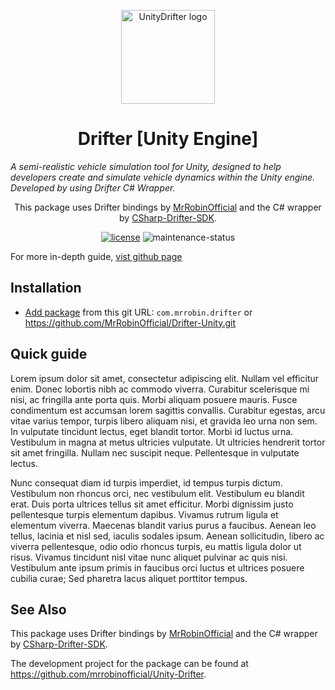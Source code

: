 <!-- markdownlint-disable-next-line -->
<p align="center">
  <a href="#" rel="noopener" target="_blank"><img width="150" src="" alt="UnityDrifter logo"></a>
</p>

<h1 align="center">Drifter [Unity Engine]</h1>

*A semi-realistic vehicle simulation tool for Unity, designed to help developers create and simulate vehicle dynamics within the Unity engine. Developed by using Drifter C# Wrapper.*

<div align="center">

This package uses Drifter bindings by [MrRobinOfficial](https://github.com/mrrobinofficial/Unity-Drifter) and the C# wrapper by [CSharp-Drifter-SDK](https://github.com/mrrobinofficial/Unity-Drifter).

[![license](https://img.shields.io/badge/license-MIT-blue.svg)](https://github.com/mrrobinofficial/drifter-unity/blob/HEAD/LICENSE.txt)
![maintenance-status](https://img.shields.io/badge/maintenance-experimental-blue.svg)

</div>

For more in-depth guide, [vist github page]("https://github.com/MrRobinftw/Drifter/wiki/")

## Installation

* [Add package](https://docs.unity3d.com/Manual/upm-ui-giturl.html) from this git URL: ```com.mrrobin.drifter``` or https://github.com/MrRobinOfficial/Drifter-Unity.git

## Quick guide

Lorem ipsum dolor sit amet, consectetur adipiscing elit. Nullam vel efficitur enim. Donec lobortis nibh ac commodo viverra. Curabitur scelerisque mi nisi, ac fringilla ante porta quis. Morbi aliquam posuere mauris. Fusce condimentum est accumsan lorem sagittis convallis. Curabitur egestas, arcu vitae varius tempor, turpis libero aliquam nisi, et gravida leo urna non sem. In vulputate tincidunt lectus, eget blandit tortor. Morbi id luctus urna. Vestibulum in magna at metus ultricies vulputate. Ut ultricies hendrerit tortor sit amet fringilla. Nullam nec suscipit neque. Pellentesque in vulputate lectus.

Nunc consequat diam id turpis imperdiet, id tempus turpis dictum. Vestibulum non rhoncus orci, nec vestibulum elit. Vestibulum eu blandit erat. Duis porta ultrices tellus sit amet efficitur. Morbi dignissim justo pellentesque turpis elementum dapibus. Vivamus rutrum ligula et elementum viverra. Maecenas blandit varius purus a faucibus. Aenean leo tellus, lacinia et nisl sed, iaculis sodales ipsum. Aenean sollicitudin, libero ac viverra pellentesque, odio odio rhoncus turpis, eu mattis ligula dolor ut risus. Vivamus tincidunt nisl vitae nunc aliquet pulvinar ac quis nisi. Vestibulum ante ipsum primis in faucibus orci luctus et ultrices posuere cubilia curae; Sed pharetra lacus aliquet porttitor tempus.

## See Also
This package uses Drifter bindings by [MrRobinOfficial](https://github.com/mrrobinofficial/Unity-Drifter) and the C# wrapper by [CSharp-Drifter-SDK](https://github.com/mrrobinofficial/Unity-Drifter).

The development project for the package can be found at https://github.com/mrrobinofficial/Unity-Drifter.
